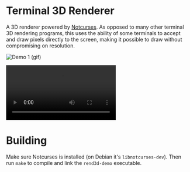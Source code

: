 # Terminal 3D Renderer
A 3D renderer powered by [Notcurses](https://github.com/dankamongmen/notcurses).
As opposed to many other terminal 3D rendering programs, this uses the ability
of some terminals to accept and draw pixels directly to the screen, making it
possible to draw without compromising on resolution.

![Demo 1 (gif)](https://masflam.com/static/rend3d-demo-1.gif)

![Demo 2 (video)](https://masflam.com/static/rend3d-demo-2.mp4)

# Building
Make sure Notcurses is installed (on Debian it's `libnotcurses-dev`). Then run `make`
to compile and link the `rend3d-demo` executable.
